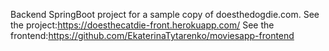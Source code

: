 Backend SpringBoot project for a sample copy of doesthedogdie.com.
See the project:https://doesthecatdie-front.herokuapp.com/
See the frontend:https://github.com/EkaterinaTytarenko/moviesapp-frontend
